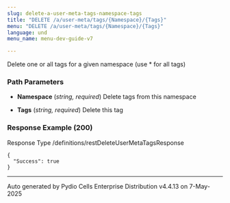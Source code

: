 ```yaml
---
slug: delete-a-user-meta-tags-namespace-tags
title: "DELETE /a/user-meta/tags/{Namespace}/{Tags}"
menu: "DELETE /a/user-meta/tags/{Namespace}/{Tags}"
language: und
menu_name: menu-dev-guide-v7

---
```








 
Delete one or all tags for a given namespace (use * for all tags)  


### Path Parameters

 - **Namespace** (_string, required_) Delete tags from this namespace

 - **Tags** (_string, required_) Delete this tag




### Response Example (200)
Response Type /definitions/restDeleteUserMetaTagsResponse

```
{
  "Success": true
}
```




---
Auto generated by Pydio Cells Enterprise Distribution v4.4.13 on 7-May-2025
